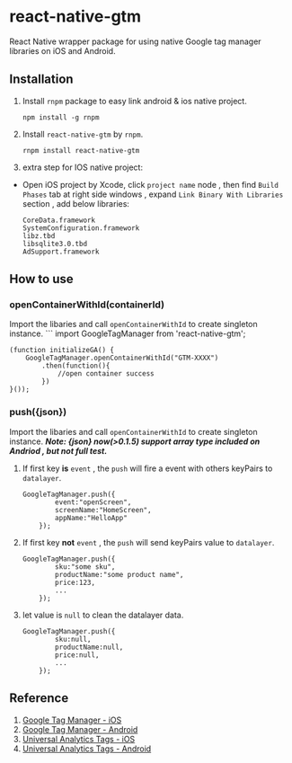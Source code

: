 # react-native-gtm
React Native wrapper package for using native Google tag manager libraries on iOS and Android.

## Installation


1. Install `rnpm` package to easy link android & ios native project.

    ```
    npm install -g rnpm 
    ```

2. Install `react-native-gtm` by  `rnpm`.

    ```
    rnpm install react-native-gtm
    ```

3. extra step for IOS native project: 

- Open iOS project by Xcode, click `project name` node , then find `Build Phases` tab at right side windows , expand `Link Binary With Libraries` section , add below libraries:
    
    ```
    CoreData.framework
    SystemConfiguration.framework
    libz.tbd
    libsqlite3.0.tbd
    AdSupport.framework
    ```

## How to use

### openContainerWithId(containerId)
Import the libaries and call `openContainerWithId` to create singleton instance.
    ```
    import GoogleTagManager from 'react-native-gtm';
    
    (function initializeGA() {
	    GoogleTagManager.openContainerWithId("GTM-XXXX")
	        .then(function(){
	            //open container success
	        })
    }());
    
 
### push({json})
Import the libaries and call `openContainerWithId` to create singleton instance.  ***Note: 
{json} now(>0.1.5) support array type included on Andriod , but not full test.***

1. If first key **is** `event` , the `push` will fire a event with others keyPairs to `datalayer`. 

    ```
    GoogleTagManager.push({
            event:"openScreen",
            screenName:"HomeScreen",
            appName:"HelloApp"
        });
    ```
    
2. If first key **not** `event` , the `push` will send keyPairs value to `datalayer`. 

    ```
    GoogleTagManager.push({
            sku:"some sku",
            productName:"some product name",
            price:123,
            ...
        });
    ```

3. let value is `null` to clean the datalayer data. 

    ```
    GoogleTagManager.push({
            sku:null,
            productName:null,
            price:null,
            ...
        });
    ```

 
## Reference
1. [Google Tag Manager - iOS](https://developers.google.com/tag-manager/ios/v3/)
2. [Google Tag Manager - Android](https://developers.google.com/tag-manager/android/v4/#getting-started)
3. [Universal Analytics Tags - iOS](https://developers.google.com/tag-manager/ios/v3/ua)
4. [Universal Analytics Tags - Android](https://developers.google.com/tag-manager/android/v4/ua)

